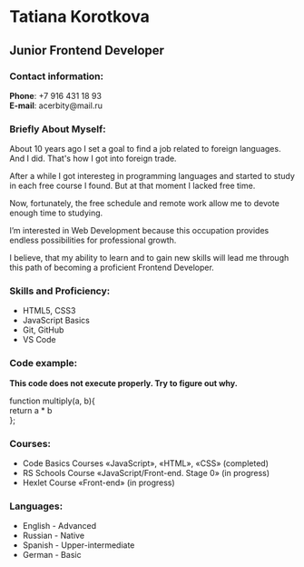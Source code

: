 <h1>Tatiana Korotkova</h1>
<h2>Junior Frontend Developer</h2>

<h3>Contact information:</h3>
<p><strong>Phone</strong>: +7 916 431 18 93<br />
<strong>E-mail</strong>: acerbity@mail.ru</p>
<h3>Briefly About Myself:</h3>
<p>About 10 years ago I set a goal to find a job related to foreign languages. And I did. That's how I got into foreign trade.</p>
<p>After a while I got interesteg in programming languages and started to study in each free course I found. But at that moment I lacked free time.</p>  
<p>Now, fortunately, the free schedule and remote work allow me to devote enough time to studying.</p>
<p>I’m interested in Web Development because this occupation provides endless possibilities for professional growth.</p>
<p>I believe, that my ability to learn and to gain new skills will lead me through this path of becoming a proficient Frontend Developer.</p>
<h3>Skills and Proficiency:</h3>
<ul>
  <li>HTML5, CSS3</li>
  <li>JavaScript Basics</li>
  <li>Git, GitHub</li>
  <li>VS Code</li>
</ul>
<h3>Code example:</h3>
<p><strong>This code does not execute properly. Try to figure out why.</strong></p>
<p>function multiply(a, b){<br>
  return a * b<br>
};</p>
<h3>Courses:</h3>
<ul>
<li>Code Basics Courses «JavaScript», «HTML», «CSS» (completed)</li>
<li>RS Schools Course «JavaScript/Front-end. Stage 0» (in progress)</li>
<li>Hexlet Course «Front-end» (in progress)</li>
</ul>
<h3>Languages:</h3>
<ul>
<li>English - Advanced</li>
<li>Russian - Native</li>
<li>Spanish - Upper-intermediate</li>
<li>German - Basic</li>
</ul>
